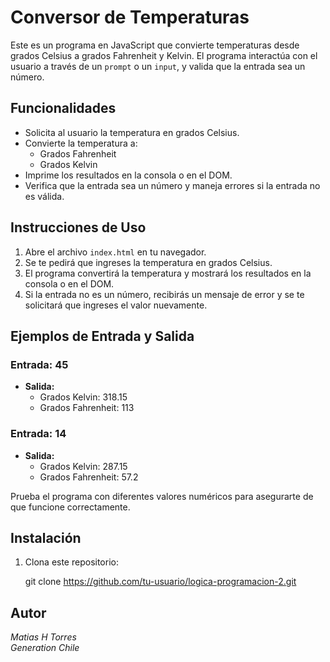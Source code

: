 # Conversor de Temperaturas

Este es un programa en JavaScript que convierte temperaturas desde grados Celsius a grados Fahrenheit y Kelvin. El programa interactúa con el usuario a través de un `prompt` o un `input`, y valida que la entrada sea un número.

## Funcionalidades

- Solicita al usuario la temperatura en grados Celsius.
- Convierte la temperatura a:
  - Grados Fahrenheit
  - Grados Kelvin
- Imprime los resultados en la consola o en el DOM.
- Verifica que la entrada sea un número y maneja errores si la entrada no es válida.

## Instrucciones de Uso

1. Abre el archivo `index.html` en tu navegador.
2. Se te pedirá que ingreses la temperatura en grados Celsius.
3. El programa convertirá la temperatura y mostrará los resultados en la consola o en el DOM.
4. Si la entrada no es un número, recibirás un mensaje de error y se te solicitará que ingreses el valor nuevamente.

## Ejemplos de Entrada y Salida

### Entrada: 45
- **Salida:**
  - Grados Kelvin: 318.15
  - Grados Fahrenheit: 113

### Entrada: 14
- **Salida:**
  - Grados Kelvin: 287.15
  - Grados Fahrenheit: 57.2

Prueba el programa con diferentes valores numéricos para asegurarte de que funcione correctamente.

## Instalación

1. Clona este repositorio:
   
   git clone https://github.com/tu-usuario/logica-programacion-2.git

## Autor

*Matias H Torres*  
*Generation Chile*  